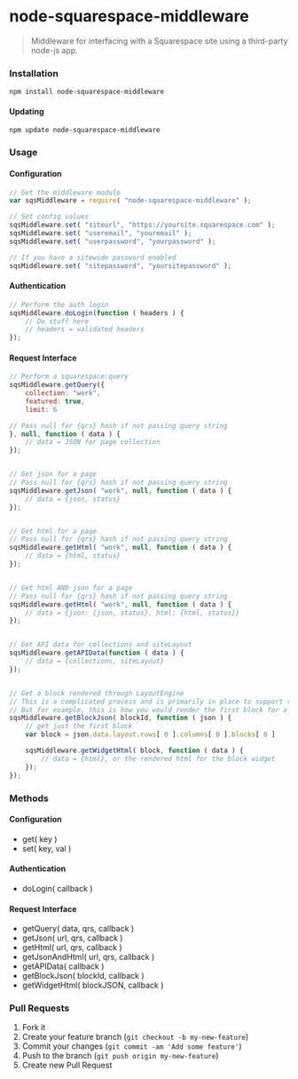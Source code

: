 node-squarespace-middleware
===========================

> Middleware for interfacing with a Squarespace site using a third-party node-js app.


### Installation
```shell
npm install node-squarespace-middleware
```

#### Updating
```shell
npm update node-squarespace-middleware
```



### Usage

#### Configuration
```javascript
// Get the middleware module
var sqsMiddleware = require( "node-squarespace-middleware" );

// Set config values
sqsMiddleware.set( "siteurl", "https://yoursite.squarespace.com" );
sqsMiddleware.set( "useremail", "youremail" );
sqsMiddleware.set( "userpassword", "yourpassword" );

// If you have a sitewide password enabled
sqsMiddleware.set( "sitepassword", "yoursitepassword" );
```

#### Authentication
```javascript
// Perform the auth login
sqsMiddleware.doLogin(function ( headers ) {
    // Do stuff here
    // headers = validated headers
});
```

#### Request Interface
```javascript
// Perform a squarespace:query
sqsMiddleware.getQuery({
    collection: "work",
    featured: true,
    limit: 6

// Pass null for {qrs} hash if not passing query string
}, null, function ( data ) {
    // data = JSON for page collection
});


// Get json for a page
// Pass null for {qrs} hash if not passing query string
sqsMiddleware.getJson( "work", null, function ( data ) {
    // data = {json, status}
});


// Get html for a page
// Pass null for {qrs} hash if not passing query string
sqsMiddleware.getHtml( "work", null, function ( data ) {
    // data = {html, status}
});


// Get html AND json for a page
// Pass null for {qrs} hash if not passing query string
sqsMiddleware.getHtml( "work", null, function ( data ) {
    // data = {json: {json, status}, html: {html, status}}
});


// Get API data for collections and siteLayout
sqsMiddleware.getAPIData(function ( data ) {
    // data = {collections, siteLayout}
});


// Get a block rendered through LayoutEngine
// This is a complicated process and is primarily in place to support the node-squarespace-server
// But for example, this is how you would render the first block for a given block id
sqsMiddleware.getBlockJson( blockId, function ( json ) {
    // get just the first block
    var block = json.data.layout.rows[ 0 ].columns[ 0 ].blocks[ 0 ]

    sqsMiddleware.getWidgetHtml( block, function ( data ) {
        // data = {html}, or the rendered html for the block widget
    });
});
```



### Methods

#### Configuration
- get( key )
- set( key, val )

#### Authentication
- doLogin( callback )

#### Request Interface
- getQuery( data, qrs, callback )
- getJson( url, qrs, callback )
- getHtml( url, qrs, callback )
- getJsonAndHtml( url, qrs, callback )
- getAPIData( callback )
- getBlockJson( blockId, callback )
- getWidgetHtml( blockJSON, callback )



### Pull Requests
1. Fork it
2. Create your feature branch (`git checkout -b my-new-feature`)
3. Commit your changes (`git commit -am 'Add some feature'`)
4. Push to the branch (`git push origin my-new-feature`)
5. Create new Pull Request